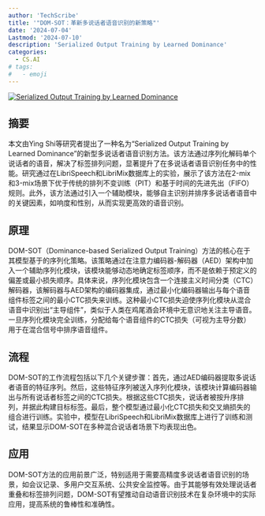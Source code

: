```yaml
---
author: 'TechScribe'
title: '"DOM-SOT：革新多说话者语音识别的新策略"'
date: '2024-07-04'
Lastmod: '2024-07-10'
description: 'Serialized Output Training by Learned Dominance'
categories:
  - CS.AI
# tags:
#   - emoji
---
```


[![Serialized Output Training by Learned Dominance](https://arxiv-research-1301205113.cos.ap-guangzhou.myqcloud.com/images/2407.03966v1.pdf_0.jpg)](https://arxiv.org/abs/2407.03966v1)

## 摘要

本文由Ying Shi等研究者提出了一种名为“Serialized Output Training by Learned Dominance”的新型多说话者语音识别方法。该方法通过序列化解码单个说话者的语音，解决了标签排列问题，显著提升了在多说话者语音识别任务中的性能。研究通过在LibriSpeech和LibriMix数据库上的实验，展示了该方法在2-mix和3-mix场景下优于传统的排列不变训练（PIT）和基于时间的先进先出（FIFO）规则。此外，该方法通过引入一个辅助模块，能够自主识别并排序多说话者语音中的关键因素，如响度和性别，从而实现更高效的语音识别。<!--more-->

## 原理

DOM-SOT（Dominance-based Serialized Output Training）方法的核心在于其模型基于的序列化策略。该策略通过在注意力编码器-解码器（AED）架构中加入一个辅助序列化模块，该模块能够动态地确定标签顺序，而不是依赖于预定义的偏差或最小损失顺序。具体来说，序列化模块包含一个连接主义时间分类（CTC）解码器，该解码器与AED架构的编码器集成，通过最小化编码器输出与每个语音组件标签之间的最小CTC损失来训练。这种最小CTC损失迫使序列化模块从混合语音中识别出“主导组件”，类似于人类在鸡尾酒会环境中无意识地关注主导语音。一旦序列化模块完全训练，分配给每个语音组件的CTC损失（可视为主导分数）用于在混合信号中排序语音组件。

## 流程

DOM-SOT的工作流程包括以下几个关键步骤：首先，通过AED编码器提取多说话者语音的特征序列。然后，这些特征序列被送入序列化模块，该模块计算编码器输出与所有说话者标签之间的CTC损失。根据这些CTC损失，说话者被按升序排列，并据此构建目标标签。最后，整个模型通过最小化CTC损失和交叉熵损失的组合进行训练。实验中，模型在LibriSpeech和LibriMix数据库上进行了训练和测试，结果显示DOM-SOT在多种混合说话者场景下均表现出色。

## 应用

DOM-SOT方法的应用前景广泛，特别适用于需要高精度多说话者语音识别的场景，如会议记录、多用户交互系统、公共安全监控等。由于其能够有效处理说话者重叠和标签排列问题，DOM-SOT有望推动自动语音识别技术在复杂环境中的实际应用，提高系统的鲁棒性和准确性。